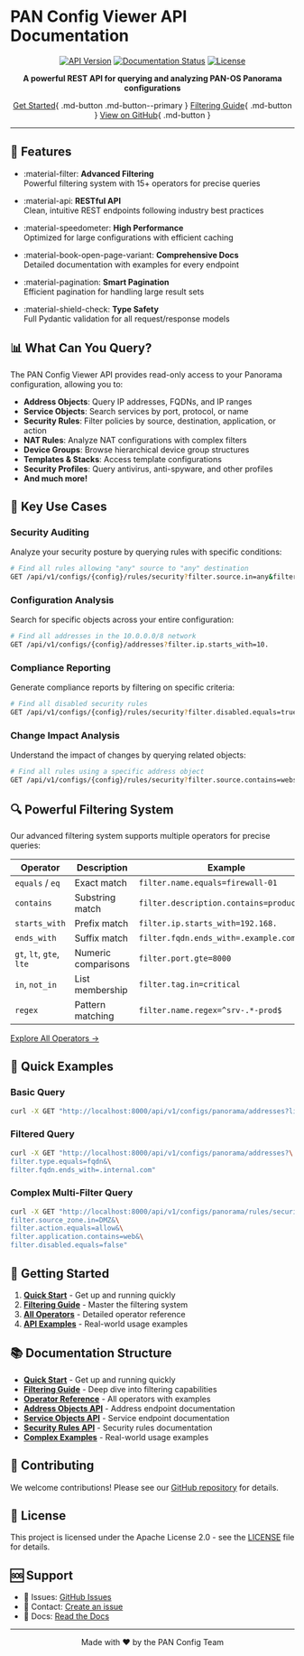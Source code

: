 # PAN Config Viewer API Documentation

<div align="center">

[![API Version](https://img.shields.io/badge/API-v1.0.0-blue)](https://github.com/fahadysf/pan-config-viewer)
[![Documentation Status](https://readthedocs.org/projects/pan-config-viewer/badge/?version=latest)](https://pan-config-viewer.readthedocs.io/en/latest/?badge=latest)
[![License](https://img.shields.io/badge/License-Apache%202.0-blue.svg)](https://opensource.org/licenses/Apache-2.0)

**A powerful REST API for querying and analyzing PAN-OS Panorama configurations**

[Get Started](quickstart/index.md){ .md-button .md-button--primary }
[Filtering Guide](guides/filtering/index.md){ .md-button }
[View on GitHub](https://github.com/fahadysf/pan-config-viewer){ .md-button }

</div>

---

## 🚀 Features

<div class="grid cards" markdown>

- :material-filter: **Advanced Filtering**  
  Powerful filtering system with 15+ operators for precise queries

- :material-api: **RESTful API**  
  Clean, intuitive REST endpoints following industry best practices

- :material-speedometer: **High Performance**  
  Optimized for large configurations with efficient caching

- :material-book-open-page-variant: **Comprehensive Docs**  
  Detailed documentation with examples for every endpoint

- :material-pagination: **Smart Pagination**  
  Efficient pagination for handling large result sets

- :material-shield-check: **Type Safety**  
  Full Pydantic validation for all request/response models

</div>

## 📊 What Can You Query?

The PAN Config Viewer API provides read-only access to your Panorama configuration, allowing you to:

- **Address Objects**: Query IP addresses, FQDNs, and IP ranges
- **Service Objects**: Search services by port, protocol, or name
- **Security Rules**: Filter policies by source, destination, application, or action
- **NAT Rules**: Analyze NAT configurations with complex filters
- **Device Groups**: Browse hierarchical device group structures
- **Templates & Stacks**: Access template configurations
- **Security Profiles**: Query antivirus, anti-spyware, and other profiles
- **And much more!**

## 🎯 Key Use Cases

### Security Auditing
Analyze your security posture by querying rules with specific conditions:
```bash
# Find all rules allowing "any" source to "any" destination
GET /api/v1/configs/{config}/rules/security?filter.source.in=any&filter.destination.in=any
```

### Configuration Analysis
Search for specific objects across your entire configuration:
```bash
# Find all addresses in the 10.0.0.0/8 network
GET /api/v1/configs/{config}/addresses?filter.ip.starts_with=10.
```

### Compliance Reporting
Generate compliance reports by filtering on specific criteria:
```bash
# Find all disabled security rules
GET /api/v1/configs/{config}/rules/security?filter.disabled.equals=true
```

### Change Impact Analysis
Understand the impact of changes by querying related objects:
```bash
# Find all rules using a specific address object
GET /api/v1/configs/{config}/rules/security?filter.source.contains=webserver-01
```

## 🔍 Powerful Filtering System

Our advanced filtering system supports multiple operators for precise queries:

| Operator | Description | Example |
|----------|-------------|---------|
| `equals` / `eq` | Exact match | `filter.name.equals=firewall-01` |
| `contains` | Substring match | `filter.description.contains=production` |
| `starts_with` | Prefix match | `filter.ip.starts_with=192.168.` |
| `ends_with` | Suffix match | `filter.fqdn.ends_with=.example.com` |
| `gt`, `lt`, `gte`, `lte` | Numeric comparisons | `filter.port.gte=8000` |
| `in`, `not_in` | List membership | `filter.tag.in=critical` |
| `regex` | Pattern matching | `filter.name.regex=^srv-.*-prod$` |

[Explore All Operators →](guides/filtering/operators.md)

## 📖 Quick Examples

### Basic Query
```bash
curl -X GET "http://localhost:8000/api/v1/configs/panorama/addresses?limit=10"
```

### Filtered Query
```bash
curl -X GET "http://localhost:8000/api/v1/configs/panorama/addresses?\
filter.type.equals=fqdn&\
filter.fqdn.ends_with=.internal.com"
```

### Complex Multi-Filter Query
```bash
curl -X GET "http://localhost:8000/api/v1/configs/panorama/rules/security?\
filter.source_zone.in=DMZ&\
filter.action.equals=allow&\
filter.application.contains=web&\
filter.disabled.equals=false"
```

## 🚦 Getting Started

1. **[Quick Start](quickstart/index.md)** - Get up and running quickly
2. **[Filtering Guide](guides/filtering/index.md)** - Master the filtering system
3. **[All Operators](guides/filtering/operators.md)** - Detailed operator reference
4. **[API Examples](examples/complex-filters.md)** - Real-world usage examples

## 📚 Documentation Structure

- **[Quick Start](quickstart/index.md)** - Get up and running quickly
- **[Filtering Guide](guides/filtering/index.md)** - Deep dive into filtering capabilities
- **[Operator Reference](guides/filtering/operators.md)** - All operators with examples
- **[Address Objects API](api/endpoints/addresses.md)** - Address endpoint documentation
- **[Service Objects API](api/endpoints/services.md)** - Service endpoint documentation
- **[Security Rules API](api/endpoints/security-rules.md)** - Security rules documentation
- **[Complex Examples](examples/complex-filters.md)** - Real-world usage examples

## 🤝 Contributing

We welcome contributions! Please see our [GitHub repository](https://github.com/fahadysf/pan-config-viewer) for details.

## 📄 License

This project is licensed under the Apache License 2.0 - see the [LICENSE](https://github.com/fahadysf/pan-config-viewer/blob/main/LICENSE) file for details.

## 🆘 Support

- 🐛 Issues: [GitHub Issues](https://github.com/fahadysf/pan-config-viewer/issues)
- 📧 Contact: [Create an issue](https://github.com/fahadysf/pan-config-viewer/issues/new)
- 📖 Docs: [Read the Docs](https://pan-config-viewer.readthedocs.io)

---

<div align="center">
Made with ❤️ by the PAN Config Team
</div>